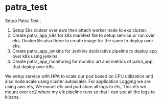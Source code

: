 # patra_test
Setup Patra Test .
1. Setup Eks clutser over aws then attach worker node to eks cluster.
2. Create patra_app_k8s for k8s manifest file to setup service or run over eks. Dockerfile also there to create image for the same to deploy over eks.
3. Create patra_app_jenkins for Jenkins declarative pipeline to deploy app over k8s using jenkins.
4. Create patra_app_monitoring for monitor url and metrics of patra_app that deploy over k8s.

We setup service with HPA to scale our pod based on CPU utilization and also node scale using cluster autoscaler.
For application Logging we are using aws efs, We mount efs and pod store all logs to efs, This efs we mount over ec2 where my elk pipeline runs so that I can see all the logs to kibana.
